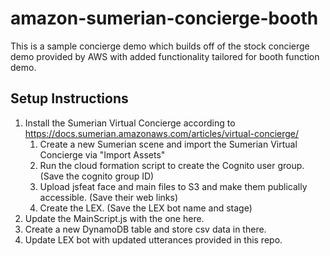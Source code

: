 # amazon-sumerian-concierge-booth
This is a sample concierge demo which builds off of the stock concierge demo provided by AWS with added functionality tailored for booth function demo.

## Setup Instructions
1. Install the Sumerian Virtual Concierge according to https://docs.sumerian.amazonaws.com/articles/virtual-concierge/
   1. Create a new Sumerian scene and import the Sumerian Virtual Concierge via "Import Assets"
   2. Run the cloud formation script to create the Cognito user group. (Save the cognito group ID)
   3. Upload jsfeat face and main files to S3 and make them publically accessible. (Save their web links) 
   4. Create the LEX. (Save the LEX bot name and stage)
2. Update the MainScript.js with the one here.
3. Create a new DynamoDB table and store csv data in there.
4. Update LEX bot with updated utterances provided in this repo.


